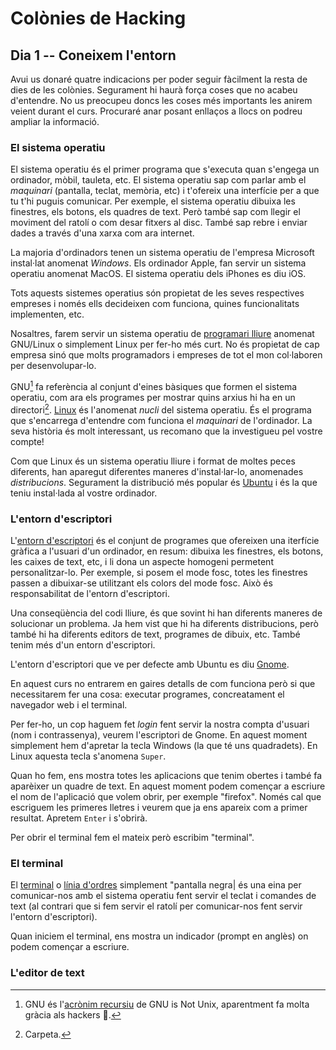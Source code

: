 # Colònies de Hacking

## Dia 1 -- Coneixem l'entorn

Avui us donaré quatre indicacions per poder seguir fàcilment la resta de dies
de les colònies. Segurament hi haurà força coses que no acabeu d'entendre. No
us preocupeu doncs les coses més importants les anirem veient durant el curs.
Procuraré anar posant enllaços a llocs on podreu ampliar la informació.

### El sistema operatiu

El sistema operatiu és el primer programa que s'executa quan s'engega un
ordinador, mòbil, tauleta, etc. El sistema operatiu sap com parlar amb el
*maquinari* (pantalla, teclat, memòria, etc) i t'ofereix una interfície per a
que tu t'hi puguis comunicar. Per exemple, el sistema operatiu dibuixa les
finestres, els botons, els quadres de text. Però també sap com llegir el
moviment del ratolí o com desar fitxers al disc. També sap rebre i enviar dades
a través d'una xarxa com ara internet.

La majoria d'ordinadors tenen un sistema operatiu de l'empresa Microsoft
instal·lat anomenat *Windows*. Els ordinador Apple, fan servir un sistema
operatiu anomenat MacOS. El sistema operatiu dels iPhones es diu iOS.

Tots aquests sistemes operatius són propietat de les seves respectives empreses
i només ells decideixen com funciona, quines funcionalitats implementen, etc.

Nosaltres, farem servir un sistema operatiu de [programari
lliure](https://ca.wikipedia.org/wiki/Programari_lliure) anomenat GNU/Linux o
simplement Linux per fer-ho més curt. No és propietat de cap empresa sinó que
molts programadors i empreses de tot el mon col·laboren per desenvolupar-lo.

GNU[^1] fa referència al conjunt d'eines bàsiques que formen el sistema
operatiu, com ara els programes per mostrar quins arxius hi ha en un
directori[^2]. [Linux](https://ca.wikipedia.org/wiki/Linux) és l'anomenat
*nucli* del sistema operatiu. És el programa que s'encarrega d'entendre com
funciona el *maquinari* de l'ordinador. La seva història és molt interessant,
us recomano que la investigueu pel vostre compte!

Com que Linux és un sistema operatiu lliure i format de moltes peces diferents,
han aparegut diferentes maneres d'instal·lar-lo, anomenades *distribucions*.
Segurament la distribució més popular és [Ubuntu](https://ubuntu.com/) i és la
que teniu instal·lada al vostre ordinador.

[^1]: GNU és l'[acrònim recursiu](https://ca.wikipedia.org/wiki/Acr%C3%B2nim_recursiu) de GNU is Not Unix, aparentment fa molta gràcia als hackers 🤷.
[^2]: Carpeta.

### L'entorn d'escriptori

L'[entorn d'escriptori](https://ca.wikipedia.org/wiki/Entorn_d%27escriptori) és el conjunt de programes que ofereixen una iterfície gràfica a l'usuari d'un ordinador, en resum: dibuixa les finestres, els botons, les caixes de text, etc, i li dona un aspecte homogeni permetent personalitzar-lo. Per exemple, si posem el mode fosc, totes les finestres passen a dibuixar-se utilitzant els colors del mode fosc. Això és responsabilitat de l'entorn d'escriptori.

Una conseqüència del codi lliure, és que sovint hi han diferents maneres de solucionar un problema. Ja hem vist que hi ha diferents distribucions, però també hi ha diferents editors de text, programes de dibuix, etc. També tenim més d'un entorn d'escriptori.

L'entorn d'escriptori que ve per defecte amb Ubuntu es diu [Gnome](https://www.gnome.org/).

En aquest curs no entrarem en gaires detalls de com funciona però si que necessitarem fer una cosa: executar programes, concreatament el navegador web i el terminal.

Per fer-ho, un cop haguem fet *login* fent servir la nostra compta d'usuari (nom i contrassenya), veurem l'escriptori de Gnome. En aquest moment simplement hem d'apretar la tecla Windows (la que té uns quadradets). En Linux aquesta tecla s'anomena `Super`.

Quan ho fem, ens mostra totes les aplicacions que tenim obertes i també fa aparèixer un quadre de text. En aquest moment podem començar a escriure el nom de l'aplicació que volem obrir, per exemple "firefox". Només cal que escriguem les primeres lletres i veurem que ja ens apareix com a primer resultat. Apretem `Enter` i s'obrirà.

Per obrir el terminal fem el mateix però escribim "terminal".

### El terminal

El [terminal](https://ca.wikipedia.org/wiki/Terminal_d%27ordinador) o [línia
d'ordres](https://ca.wikipedia.org/wiki/L%C3%ADnia_d%27ordres) simplement
"pantalla negra| és una eina per comunicar-nos amb el sistema operatiu fent
servir el teclat i comandes de text (al contrari que si fem servir el ratolí
per comunicar-nos fent servir l'entorn d'escriptori).

Quan iniciem el terminal, ens mostra un indicador (prompt en anglès) on podem
començar a escriure.

### L'editor de text
